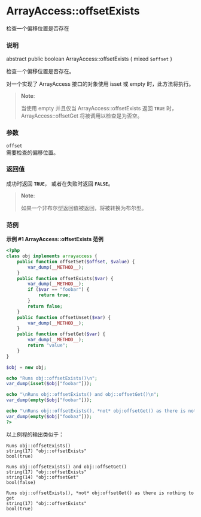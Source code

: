 ArrayAccess::offsetExists
=========================

检查一个偏移位置是否存在

### 说明

<span class="modifier">abstract</span> <span
class="modifier">public</span> <span class="type">boolean</span> <span
class="methodname">ArrayAccess::offsetExists</span> ( <span
class="methodparam"><span class="type">mixed</span> `$offset`</span> )

检查一个偏移位置是否存在。

对一个实现了 <span class="classname">ArrayAccess</span> 接口的对象使用
<span class="function">isset</span> 或 <span
class="function">empty</span> 时，此方法将执行。

> **Note**:
>
> 当使用 <span class="function">empty</span> 并且仅当 <span
> class="function">ArrayAccess::offsetExists</span> 返回 **`TRUE`**
> 时，<span class="function">ArrayAccess::offsetGet</span>
> 将被调用以检查是为否空。

### 参数

`offset`  
需要检查的偏移位置。

### 返回值

成功时返回 **`TRUE`**， 或者在失败时返回 **`FALSE`**。

> **Note**:
>
> 如果一个非布尔型返回值被返回，将被转换为<span
> class="type">布尔型</span>。

### 范例

**示例 \#1 <span class="function">ArrayAccess::offsetExists</span>
范例**

``` php
<?php
class obj implements arrayaccess {
    public function offsetSet($offset, $value) {
        var_dump(__METHOD__);
    }
    public function offsetExists($var) {
        var_dump(__METHOD__);
        if ($var == "foobar") {
            return true;
        }
        return false;
    }
    public function offsetUnset($var) {
        var_dump(__METHOD__);
    }
    public function offsetGet($var) {
        var_dump(__METHOD__);
        return "value";
    }
}

$obj = new obj;

echo "Runs obj::offsetExists()\n";
var_dump(isset($obj["foobar"]));

echo "\nRuns obj::offsetExists() and obj::offsetGet()\n";
var_dump(empty($obj["foobar"]));

echo "\nRuns obj::offsetExists(), *not* obj:offsetGet() as there is nothing to get\n";
var_dump(empty($obj["foobaz"]));
?>
```

以上例程的输出类似于：

    Runs obj::offsetExists()
    string(17) "obj::offsetExists"
    bool(true)

    Runs obj::offsetExists() and obj::offsetGet()
    string(17) "obj::offsetExists"
    string(14) "obj::offsetGet"
    bool(false)

    Runs obj::offsetExists(), *not* obj:offsetGet() as there is nothing to get
    string(17) "obj::offsetExists"
    bool(true)
